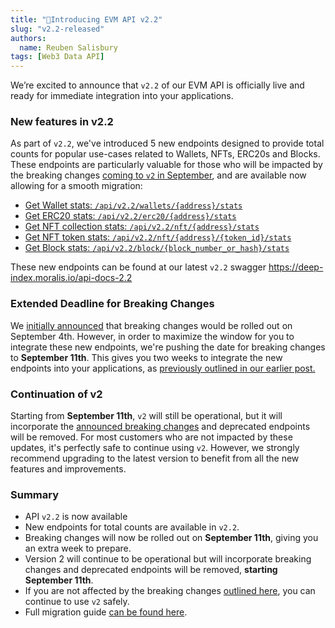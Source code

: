 ```yaml
---
title: "📣Introducing EVM API v2.2"
slug: "v2.2-released"
authors:
  name: Reuben Salisbury
tags: [Web3 Data API]
---
```


We’re excited to announce that `v2.2` of our EVM API is officially live and ready for immediate integration into your applications. 

### New features in v2.2
As part of `v2.2`, we've introduced 5 new endpoints designed to provide total counts for popular use-cases related to Wallets, NFTs, ERC20s and Blocks. These endpoints are particularly valuable for those who will be impacted by the breaking changes [coming to `v2` in September](/changelog/essential-api-changes), and are available now allowing for a smooth migration:

- [Get Wallet stats: `/api/v2.2/wallets/{address}/stats`](/web3-data-api/evm/reference/wallet-api/get-wallet-stats?chain=eth)
- [Get ERC20 stats: `/api/v2.2/erc20/{address}/stats`](/web3-data-api/evm/reference/get-token-stats?chain=eth)
- [Get NFT collection stats: `/api/v2.2/nft/{address}/stats`](/web3-data-api/evm/reference/get-nft-collection-stats?chain=eth)
- [Get NFT token stats: `/api/v2.2/nft/{address}/{token_id}/stats`](/web3-data-api/evm/reference/get-nft-token-stats?chain=eth)
- [Get Block stats: `/api/v2.2/block/{block_number_or_hash}/stats`](/web3-data-api/evm/reference/get-block-stats?chain=eth)

These new endpoints can be found at our latest `v2.2` swagger https://deep-index.moralis.io/api-docs-2.2

### Extended Deadline for Breaking Changes
We [initially announced](/changelog/essential-api-changes) that breaking changes would be rolled out on September 4th. However, in order to maximize the window for you to integrate these new endpoints, we're pushing the date for breaking changes to **September 11th**. This gives you two weeks to integrate the new endpoints into your applications, as [previously outlined in our earlier post.](/changelog/essential-api-changes)

### Continuation of v2
Starting from **September 11th**, `v2` will still be operational, but it will incorporate the [announced breaking changes](/changelog/essential-api-changes) and deprecated endpoints will be removed. For most customers who are not impacted by these updates, it's perfectly safe to continue using `v2`. However, we strongly recommend upgrading to the latest version to benefit from all the new features and improvements.

### Summary
- API `v2.2` is now available
- New endpoints for total counts are available in `v2.2`.
- Breaking changes will now be rolled out on **September 11th**, giving you an extra week to prepare.
- Version 2 will continue to be operational but will incorporate breaking changes and deprecated endpoints will be removed, **starting September 11th**. 
- If you are not affected by the breaking changes [outlined here](/changelog/essential-api-changes), you can continue to use `v2` safely.
- Full migration guide [can be found here](/web3-data-api/breaking-changes/migration-guide).
